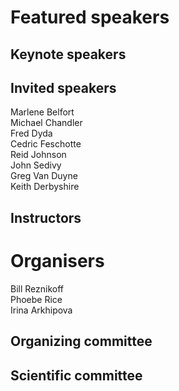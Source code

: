 # Featured speakers

## Keynote speakers


## Invited speakers

Marlene Belfort  
Michael Chandler  
Fred Dyda  
Cedric Feschotte  
Reid Johnson  
John Sedivy  
Greg Van Duyne  
Keith Derbyshire  

## Instructors


# Organisers

Bill Reznikoff  
Phoebe Rice  
Irina Arkhipova   

## Organizing committee


## Scientific committee
